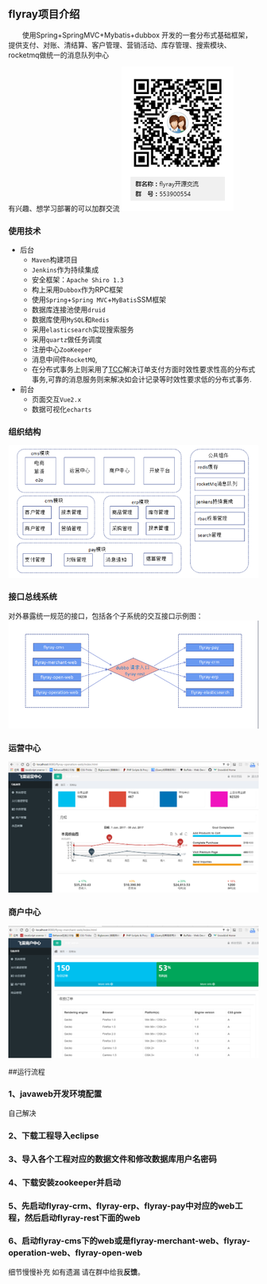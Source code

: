 ## flyray项目介绍

　　使用Spring+SpringMVC+Mybatis+dubbox 开发的一套分布式基础框架，提供支付、对账、清结算、客户管理、营销活动、库存管理、搜索模块、rocketmq做统一的消息队列中心

有兴趣、想学习部署的可以加群交流
![qq群](flyray-doc/qq.png)

### 使用技术

* 后台
	* `Maven`构建项目
	* `Jenkins`作为持续集成
	* 安全框架：`Apache Shiro 1.3`
	* 构上采用`Dubbox`作为RPC框架
	* 使用`Spring`+`Spring MVC`+`MyBatis`SSM框架
	* 数据库连接池使用`druid`
	* 数据库使用`MySQL`和`Redis`
	* 采用`elasticsearch`实现搜索服务
	* 采用`quartz`做任务调度
	* 注册中心`ZooKeeper`
	* 消息中间件`RocketMQ`,
	* 在分布式事务上则采用了[TCC](https://github.com/changmingxie/tcc-transaction)解决订单支付方面时效性要求性高的分布式事务,可靠的消息服务则来解决如会计记录等时效性要求低的分布式事务.
* 前台
	* 页面交互`Vue2.x`
	* 数据可视化`echarts `

### 组织结构

![组织结构](flyray-doc/projectStructure3.png)

### 接口总线系统
对外暴露统一规范的接口，包括各个子系统的交互接口示例图：
![组织结构](flyray-doc/projectStructures.png)
### 运营中心
![组织结构](flyray-doc/operation.png)
### 商户中心
![组织结构](flyray-doc/merchant.png)

##运行流程
### 1、javaweb开发环境配置
自己解决

### 2、下载工程导入eclipse

### 3、导入各个工程对应的数据文件和修改数据库用户名密码

### 4、下载安装zookeeper并启动

### 5、先启动flyray-crm、flyray-erp、flyray-pay中对应的web工程，然后启动flyray-rest下面的web

### 6、启动flyray-cms下的web或是flyray-merchant-web、flyray-operation-web、flyray-open-web

细节慢慢补充
如有遗漏 请在群中给我**反馈**。